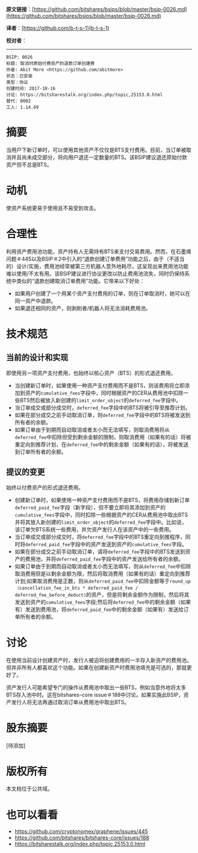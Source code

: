   **原文链接**：[https://github.com/bitshares/bsips/blob/master/bsip-0026.md](https://github.com/bitshares/bsips/blob/master/bsip-0026.md)
 
 **译者**：[https://github.com/b-t-s-1](b-t-s-1)
 
 **校对者**： 
  
*** 
    BSIP: 0026
    标题: 取消时原始付费资产的退款订单创建费
    作者: Abit More <https://github.com/abitmore>
    状态：已安装
    类型：协议
    创建时间: 2017-10-16
    讨论: https://bitsharestalk.org/index.php/topic,25153.0.html
    替代: 0002
    工人: 1.14.69

# 摘要

当用户下新订单时，可以使用其他资产不仅仅是BTS支付费用。目前，当订单被取消并且尚未成交部分，将向用户退还一定数量的BTS。该BSIP建议退还原始付款资产但不总是BTS。

# 动机

使资产系统更易于使用且不易受到攻击。

# 合理性

利用资产费用池功能，资产持有人无需持有BTS来支付交易费用。然而，在石墨烯问题＃445以及BSIP＃2中引入的“退款创建订单费用”功能之后，由于（不适当的）设计/实施，费用池经常被第三方机器人意外地耗尽，这呈现出来费用池功能难以使用/不太有用。该BSIP建议进行协议更改以防止费用池流失，同时仍保持系统中类似的“退款创建取消订单费用”功能。它带来以下好处：

* 如果用户创建了一个用某个资产支付费用的订单，则在订单取消时，她可以在同一资产中退款。
* 如果退还相同的资产，则剥削者/机器人将无法消耗费用池。

# 技术规范

## 当前的设计和实现

即使用另一项资产支付费用，也始终以核心资产（BTS）的形式退还费用。

* 当创建新订单时，如果使用一种资产支付费用而不是BTS，则该费用将立即添加到资产的`cumulative_fees`字段中，同时根据资产的CER从费用池中扣除一些BTS然后被放入新创建的`limit_order_object`的`deferred_fee`字段中。
* 当订单成交或部分成交时，`deferred_fee`字段中的BTS将被引导至推荐计划。
* 如果在部分成交之前手动取消订单，则`deferred_fee`字段中的BTS将被发送到所有者的余额。
* 如果订单由于到期而自动取消或者太小而无法填写，则取消费用将从`deferred_fee`中扣除但受到剩余金额的限制，则取消费用（如果有的话）将被重定向到推荐计划，在`deferred_fee`中的剩余金额（如果有的话），将被发送到订单所有者的余额。

## 提议的变更

始终以付费资产的形式退还费用。

* 创建新订单时，如果使用一种资产支付费用而不是BTS，将费用存储到新订单`deferred_paid_fee`字段（新字段），但不要立即将其添加到资产的`cumulative_fees`字段中，同时扣除一些根据资产的CER从费用池中取出BTS并将其放入新创建的`limit_order_object`的`deferred_fee`字段中。比如说，该订单欠BTS系统一些费用，并欠资产发行人在该资产中的一些费用。
* 当订单成交或部分成交时，将`deferred_fee`字段中的BTS重定向到推程序，同时将`deferred_pa​​id_fee`字段中的资产发送到资产的`cumulative_fees`字段。
* 如果在部分成交之前手动取消订单，请将`deferred_fee`字段中的BTS发送到资产的费用池，并将`deferred_pa​​id_fee`字段中的资产发送给所有者的余额。
* 如果订单由于到期而自动取消或者太小而无法填写，则从`deferred_fee`中扣除取消费用但是以剩余金额为限，然后将取消费用（如果有的话）重定向到推荐计划;如果取消费用是正数，则从`deferred_pa​​id_fee`中扣除金额等于`round_up（cancellation_fee_in_bts * deferred_pa​​id_fee / deferred_fee_before_deduct)`的资产，但是将剩余金额作为限制，然后将其发送到资产的`cumulative_fees`字段;然后将`deferred_fee`中的剩余金额（如果有）发送到费用池，将`deferred_pa​​id_fee`中的剩余金额（如果有）发送给订单所有者的余额。

# 讨论

在使用当前设计创建资产时，发行人被迫将创建费用的一半存入新资产的费用池。但并非所有人都喜欢这个功能。如果在创建新资产时费用池填充是可选的，那就更好了。

资产发行人可能希望专门的操作从费用池中取出一些BTS，例如当意外地将太多BTS存入池中时。这在bitshares-core issue＃188中讨论。如果实施此BSIP，资产发行人将无法再通过取消订单从费用池中取出BTS。

# 股东摘要

[待添加]

# 版权所有

本文档位于公共域。

# 也可以看看

* https://github.com/cryptonomex/graphene/issues/445
* https://github.com/bitshares/bitshares-core/issues/188
* https://bitsharestalk.org/index.php/topic,25153.0.html
